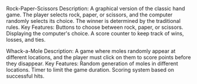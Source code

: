Rock-Paper-Scissors
Description: A graphical version of the classic hand game. The player selects rock, paper, or scissors, and the computer randomly selects its choice. The winner is determined by the traditional rules.
Key Features:
Buttons to choose between rock, paper, or scissors.
Displaying the computer's choice.
A score counter to keep track of wins, losses, and ties.


Whack-a-Mole
Description: A game where moles randomly appear at different locations, and the player must click on them to score points before they disappear.
Key Features:
Random generation of moles in different locations.
Timer to limit the game duration.
Scoring system based on successful hits.

